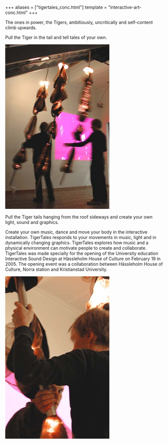 +++
aliases = ["tigertales_conc.html"]
template = "interactive-art-conc.html"
+++

The ones in power, the Tigers, ambitiously, uncritically and self-content climb upwards.

Pull the Tiger in the tail and tell tales of your own.

![TigerTales AoF89](/images/TT-MFF-02-small.jpg)

Pull the Tiger tails hanging from the roof sideways and create your own light, sound and graphics.


<!-- break -->


Create your own music, dance and move your body in the interactive installation. TigerTales responds to your movements in music, light and in dynamically changing graphics. TigerTales explores how music and a physical environment can motivate people to create and collaborate. TigerTales was made specially for the opening of the University education Interactive Sound Design at Hässleholm House of Culture on February 19 in 2005. The opening event was a collaboration between Hässleholm House of Culture, Norra station and Kristianstad University.

![TigerTales AoF109](/images/TT-MFF-01-small.jpg)
